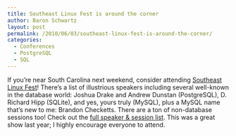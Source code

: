 ```yaml
---
title: Southeast Linux Fest is around the corner
author: Baron Schwartz
layout: post
permalink: /2010/06/03/southeast-linux-fest-is-around-the-corner/
categories:
  - Conferences
  - PostgreSQL
  - SQL
---
```

If you&#8217;re near South Carolina next weekend, consider attending [Southeast Linux Fest][1]! There&#8217;s a list of illustrious speakers including several well-known in the database world: Joshua Drake and Andrew Dunstan (PostgreSQL), D. Richard Hipp (SQLite), and yes, yours truly (MySQL), plus a MySQL name that&#8217;s new to me: Brandon Checketts. There are a ton of non-database sessions too! Check out the [full speaker &#038; session list][2]. This was a great show last year; I highly encourage everyone to attend.

 [1]: http://southeastlinuxfest.org/
 [2]: http://www.southeastlinuxfest.org/node/62